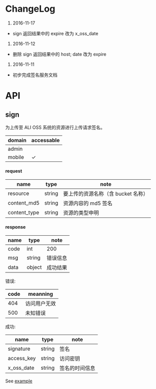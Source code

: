 # ChangeLog

1. 2016-11-17
  * sign 返回结果中的 expire 改为 x\_oss\_date

1. 2016-11-12
  * 删除 sign 返回结果中的 host; date 改为 expire

1. 2016-11-11
  * 初步完成签名服务文档

# API

## sign

为上传至 ALI OSS 系统的资源进行上传请求签名。

| domain | accessable |
| ----   | ----       |
| admin  |            |
| mobile | ✓          |

#### request

| name          | type   | note                               |
| ----          | ----   | ----                               |
| resource      | string | 要上传的资源名称（含 bucket 名称） |
| content\_md5  | string | 资源内容的 md5 签名                |
| content\_type | string | 资源的类型申明                     |

#### response

| name | type   | note     |
| ---- | ----   | ----     |
| code | int    | 200      |
| msg  | string | 错误信息 |
| data | object | 成功结果 |

错误:

| code | meanning     |
| ---- | ----         |
| 404  | 访问用户无效 |
| 500  | 未知错误     |

成功:

| name         | type   | note           |
| ----         | ----   | ----           |
| signature    | string | 签名           |
| access\_key  | string | 访问密钥       |
| x\_oss\_date | string | 签名的时间信息 |

See [example](../data/oss/sign.json)
